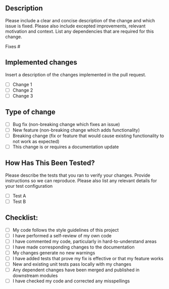## Description

Please include a clear and concise description of the change and which issue is fixed.
Please also include excepted improvements, relevant motivation and context.
List any dependencies that are required for this change.

Fixes #

## Implemented changes

Insert a description of the changes implemented in the pull request.

- [ ] Change 1
- [ ] Change 2
- [ ] Change 3

## Type of change

- [ ] Bug fix (non-breaking change which fixes an issue)
- [ ] New feature (non-breaking change which adds functionality)
- [ ] Breaking change (fix or feature that would cause existing functionality to not work as expected)
- [ ] This change is or requires a documentation update

## How Has This Been Tested?

Please describe the tests that you ran to verify your changes.
Provide instructions so we can reproduce.
Please also list any relevant details for your test configuration

- [ ] Test A
- [ ] Test B

## Checklist:

- [ ] My code follows the style guidelines of this project
- [ ] I have performed a self-review of my own code
- [ ] I have commented my code, particularly in hard-to-understand areas
- [ ] I have made corresponding changes to the documentation
- [ ] My changes generate no new warnings
- [ ] I have added tests that prove my fix is effective or that my feature works
- [ ] New and existing unit tests pass locally with my changes
- [ ] Any dependent changes have been merged and published in downstream modules
- [ ] I have checked my code and corrected any misspellings
